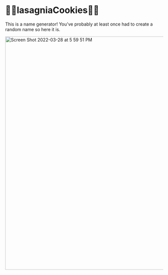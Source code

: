 # 🍝🍪lasagniaCookies🍝🍪

This is a name generator! You've probably at least once had to create a random name so here it is.

<img width="745" alt="Screen Shot 2022-03-28 at 5 59 51 PM" src="https://user-images.githubusercontent.com/74465738/160506572-53f5e1c5-639b-492e-86d7-78b2406892aa.png">

